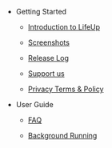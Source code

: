 - Getting Started

  - [Introduction to LifeUp](Introduction.md)

  - [Screenshots](Screenshots.md)

  - [Release Log](ReleaseLog.md)

  - [Support us](Support_us.md)

  - [Privacy Terms & Policy](introduction/privacy-terms.md)

- User Guide

  - [FAQ](guide/faq.md)

  - [Background Running](guide/background_running.md)